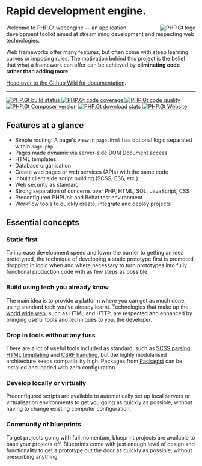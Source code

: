 # Rapid development engine.

<img align="right" src="https://raw.githubusercontent.com/phpgt/webengine/master/logo.png" alt="PHP.Gt logo" />

Welcome to PHP.Gt webengine — an application development toolkit aimed at streamlining development and respecting web technologies.

Web frameworks offer many features, but often come with steep learning curves or imposing rules. The motivation behind this project is the belief that what a framework can offer can be achieved by **eliminating code rather than adding more**.

[Head over to the Github Wiki for documentation](https://github.com/phpgt/webengine/wiki).

***

<a href="https://circleci.com/gh/phpgt/webengine" target="_blank">
    <img src="https://badge.status.php.gt/webengine-build.svg" alt="PHP.Gt build status" />
</a>
<a href="https://coveralls.io/r/phpgt/webengine" target="_blank">
    <img src="https://badge.status.php.gt/webengine-coverage.svg" alt="PHP.Gt code coverage" />
</a>
<a href="https://scrutinizer-ci.com/g/phpgt/webengine" target="_blank">
    <img src="https://badge.status.php.gt/webengine-quality.svg" alt="PHP.Gt code quality" />
</a>
<a href="https://packagist.org/packages/phpgt/webengine" target="_blank">
    <img src="https://badge.status.php.gt/webengine-version.svg" alt="PHP.Gt Composer version" />
</a>
<a href="https://packagist.org/packages/phpgt/webengine" target="_blank">
    <img src="http://img.shields.io/packagist/dm/phpgt/webengine.svg?style=flat-square" alt="PHP.Gt download stats" />
</a>
<a href="http://www.php.gt" target="_blank">
    <img src="https://badge.status.php.gt/webengine-docs.svg" alt="PHP.Gt Website" />
</a>

Features at a glance
--------------------

+ Simple routing: A page's view in `page.html` has optional logic separated within `page.php`  
+ Pages made dynamic via server-side DOM Document access
+ HTML templates
+ Database organisation
+ Create web pages or web services (APIs) with the same code
+ Inbuilt client side script building (SCSS, ES6, etc.)
+ Web security as standard
+ Strong separation of concerns over PHP, HTML, SQL, JavaScript, CSS
+ Preconfigured PHPUnit and Behat test environment
+ Workflow tools to quickly create, integrate and deploy projects

Essential concepts
------------------

### Static first

To increase development speed and lower the barrier to getting an idea prototyped, the technique of developing a static prototype first is promoted, dropping in logic when and where necessary to turn prototypes into fully functional production code with as few steps as possible.  

### Build using tech you already know

The main idea is to provide a platform where you can get as much done, using standard tech you've already learnt. Technologies that make up the [world wide web](https://en.wikipedia.org/wiki/World_Wide_Web), such as HTML and HTTP, are respected and enhanced by bringing useful tools and techniques to you, the developer.

### Drop in tools without any fuss

There are a lot of useful tools included as standard, such as [SCSS parsing](https://github.com/phpgt/webengine/wiki/Client-side-files), [HTML templating](https://github.com/phpgt/webengine/wiki/Templating) and [CSRF handling](https://github.com/phpgt/webengine/wiki/CSRF), but the highly modularised architecture keeps compatibility high. Packages from [Packagist](https://packagist.org) can be installed and loaded with zero configuration.

### Develop locally or virtually

Preconfigured scripts are available to automatically set up local servers or virtualisation environments to get you going as quickly as possible, without having to change existing computer configuration.

### Community of blueprints

To get projects going with full momentum, blueprint projects are available to base your projects off. Blueprints come with just enough level of design and functionality to get a prototype out the door as quickly as possible, without prescribing anything.
